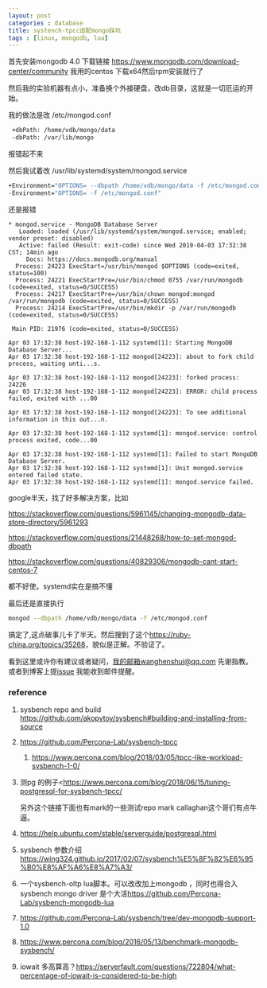 ```yaml
---
layout: post
categories : database
title: systench-tpcc适配mongo踩坑
tags : [linux, mongodb, lua]
---
```

  



首先安装mongodb 4.0 下载链接 <https://www.mongodb.com/download-center/community> 我用的centos 下载x64然后rpm安装就行了

然后我的实验机器有点小，准备换个外接硬盘，改db目录，这就是一切厄运的开始。

我的做法是改 /etc/mongod.conf

```bash
 +dbPath: /home/vdb/mongo/data
 -dbPath: /var/lib/mongo
```

 报错起不来

然后我试着改 /usr/lib/systemd/system/mongod.service

 ```bash
+Environment="OPTIONS= --dbpath /home/vdb/mongo/data -f /etc/mongod.conf"
-Environment="OPTIONS= -f /etc/mongod.conf"
 ```

还是报错

```shell
* mongod.service - MongoDB Database Server
   Loaded: loaded (/usr/lib/systemd/system/mongod.service; enabled; vendor preset: disabled)
   Active: failed (Result: exit-code) since Wed 2019-04-03 17:32:38 CST; 14min ago
     Docs: https://docs.mongodb.org/manual
  Process: 24223 ExecStart=/usr/bin/mongod $OPTIONS (code=exited, status=100)
  Process: 24221 ExecStartPre=/usr/bin/chmod 0755 /var/run/mongodb (code=exited, status=0/SUCCESS)
  Process: 24217 ExecStartPre=/usr/bin/chown mongod:mongod /var/run/mongodb (code=exited, status=0/SUCCESS)
  Process: 24214 ExecStartPre=/usr/bin/mkdir -p /var/run/mongodb (code=exited, status=0/SUCCESS)

 Main PID: 21976 (code=exited, status=0/SUCCESS)

Apr 03 17:32:38 host-192-168-1-112 systemd[1]: Starting MongoDB Database Server...
Apr 03 17:32:38 host-192-168-1-112 mongod[24223]: about to fork child process, waiting unti...s.

Apr 03 17:32:38 host-192-168-1-112 mongod[24223]: forked process: 24226
Apr 03 17:32:38 host-192-168-1-112 mongod[24223]: ERROR: child process failed, exited with ...00

Apr 03 17:32:38 host-192-168-1-112 mongod[24223]: To see additional information in this out...n.

Apr 03 17:32:38 host-192-168-1-112 systemd[1]: mongod.service: control process exited, code...00

Apr 03 17:32:38 host-192-168-1-112 systemd[1]: Failed to start MongoDB Database Server.
Apr 03 17:32:38 host-192-168-1-112 systemd[1]: Unit mongod.service entered failed state.
Apr 03 17:32:38 host-192-168-1-112 systemd[1]: mongod.service failed.
```

google半天，找了好多解决方案，比如

<https://stackoverflow.com/questions/5961145/changing-mongodb-data-store-directory/5961293> 

<https://stackoverflow.com/questions/21448268/how-to-set-mongod-dbpath>

<https://stackoverflow.com/questions/40829306/mongodb-cant-start-centos-7>

都不好使。systemd实在是搞不懂

最后还是直接执行

```bash
mongod --dbpath /home/vdb/mongo/data -f /etc/mongod.conf
```

搞定了,这点破事儿卡了半天。然后搜到了这个<https://ruby-china.org/topics/35268>，貌似是正解。不验证了。













看到这里或许你有建议或者疑问，我的邮箱wanghenshui@qq.com 先谢指教。或者到博客上提[issue](https://github.com/wanghenshui/wanghenshui.github.io/issues/new) 我能收到邮件提醒。

### reference

1. sysbench repo and build https://github.com/akopytov/sysbench#building-and-installing-from-source

2. <https://github.com/Percona-Lab/sysbench-tpcc>

   1. <https://www.percona.com/blog/2018/03/05/tpcc-like-workload-sysbench-1-0/>

3. 测pg 的例子<https://www.percona.com/blog/2018/06/15/tuning-postgresql-for-sysbench-tpcc/

   另外这个链接下面也有mark的一些测试repo mark callaghan这个哥们有点牛逼。

4. <https://help.ubuntu.com/stable/serverguide/postgresql.html>

5. sysbench 参数介绍 <https://wing324.github.io/2017/02/07/sysbench%E5%8F%82%E6%95%B0%E8%AF%A6%E8%A7%A3/>

6. 一个sysbench-oltp lua脚本。可以改改加上mongodb ，同时也得合入 sysbench mongo driver 是个大活<https://github.com/Percona-Lab/sysbench-mongodb-lua>

7. <https://github.com/Percona-Lab/sysbench/tree/dev-mongodb-support-1.0>

8. <https://www.percona.com/blog/2016/05/13/benchmark-mongodb-sysbench/>

9. iowait 多高算高？https://serverfault.com/questions/722804/what-percentage-of-iowait-is-considered-to-be-high
